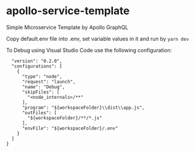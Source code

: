 # apollo-service-template
Simple Microservice Template by Apollo GraphQL

Copy default.env file into .env, set variable values in it and run by `yarn dev`

To Debug using Visual Studio Code use the following configuration:

```{
  "version": "0.2.0",
  "configurations": [
    {
      "type": "node",
      "request": "launch",
      "name": "Debug",
      "skipFiles": [
        "<node_internals>/**"
      ],
      "program": "${workspaceFolder}\\dist\\app.js",
      "outFiles": [
        "${workspaceFolder}/**/*.js"
      ],
      "envFile": "${workspaceFolder}/.env"
    }
  ]
}
```
